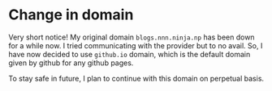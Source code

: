 # Change in domain
Very short notice! My original domain `blogs.nnn.ninja.np` has been down for a while now. I tried communicating with the provider but 
to no avail. So, I have now decided to use `github.io` domain, which is the default domain given by github for any github pages.

To stay safe in future, I plan to continue with this domain on perpetual basis.
